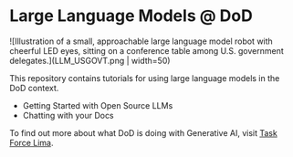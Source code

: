# Large Language Models @ DoD

![Illustration of a small, approachable large language model robot with cheerful LED eyes, sitting on a conference table among U.S. government delegates.](LLM_USGOVT.png | width=50)

This repository contains tutorials for using large language models in the DoD context.

- Getting Started with Open Source LLMs
- Chatting with your Docs

To find out more about what DoD is doing with Generative AI, visit [Task Force Lima](https://www.dds.mil/taskforcelima).
